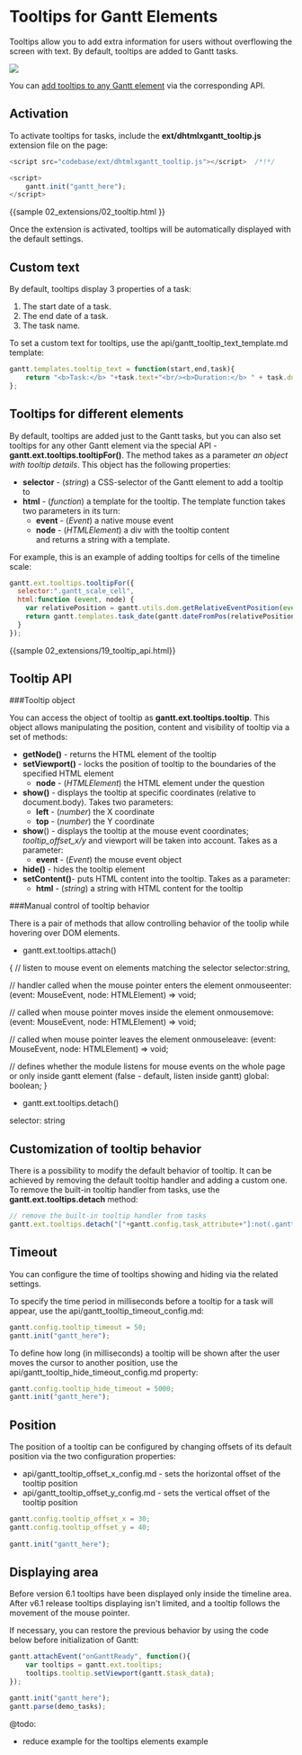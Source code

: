 Tooltips for Gantt Elements
===========================

Tooltips allow you to add extra information for users without overflowing the screen with text. By default, tooltips are added to Gantt tasks.

<img src="desktop/task_tooltip.png"/>

You can [add tooltips to any Gantt element](#tooltipsfordifferentelements) via the corresponding API. 


Activation
---------------

To activate tooltips for tasks, include the **ext/dhtmlxgantt_tooltip.js** extension file on the page:

~~~js
<script src="codebase/ext/dhtmlxgantt_tooltip.js"></script>  /*!*/

<script>
	gantt.init("gantt_here");
</script>
~~~

{{sample
	02_extensions/02_tooltip.html
}}

Once the extension is activated, tooltips will be automatically displayed with the default settings.


Custom text 
----------------

By default, tooltips display 3 properties of a task:

1. The start date of a task.
2. The end date of a task.
3. The task name.

To set a custom text for tooltips, use the api/gantt_tooltip_text_template.md template:

~~~js
gantt.templates.tooltip_text = function(start,end,task){
    return "<b>Task:</b> "+task.text+"<br/><b>Duration:</b> " + task.duration;
};
~~~

Tooltips for different elements
-------------------------

By default, tooltips are added just to the Gantt tasks, but you can also set tooltips for any other Gantt element via the special API - **gantt.ext.tooltips.tooltipFor()**. The method takes as a parameter *an object with
tooltip details*. This object has the following properties:

- **selector** - (*string*) a CSS-selector of the Gantt element to add a tooltip to
- **html** - (*function*) a template for the tooltip. The template function takes two parameters in its turn:
	- **event** - (*Event*) a native mouse event
    - **node** -  (*HTMLElement*) a div with the tooltip content  
and returns a string with a template.

For example, this is an example of adding tooltips for cells of the timeline scale:

~~~js
gantt.ext.tooltips.tooltipFor({
  selector:".gantt_scale_cell",
  html:function (event, node) {
    var relativePosition = gantt.utils.dom.getRelativeEventPosition(event, gantt.$task_scale);
    return gantt.templates.task_date(gantt.dateFromPos(relativePosition.x));
  }
});
~~~

{{sample 02_extensions/19_tooltip_api.html}}


Tooltip API
-----------

###Tooltip object

You can access the object of tooltip as **gantt.ext.tooltips.tooltip**. This object allows manipulating the position, content and visibility of tooltip via a set of methods:

- **getNode()** - returns the HTML element of the tooltip  
- **setViewport()** - locks the position of tooltip to the boundaries of the specified HTML element
	- **node** - (*HTMLElement*) the HTML element under the question
- **show()** - displays the tooltip at specific coordinates (relative to document.body). Takes two parameters:
	- **left** - (*number*) the X coordinate
    - **top** - (*number*) the Y coordinate 
- **show**() - displays the tooltip at the mouse event coordinates; *tooltip_offset_x/y* and viewport will be taken into account. Takes as a parameter:
	- **event** - (*Event*) the mouse event object  
- **hide()** - hides the tooltip element
- **setContent()**- puts HTML content into the tooltip. Takes as a parameter:
	- **html** - (*string*) a string with HTML content for the tooltip

###Manual control of tooltip behavior

There is a pair of methods that allow controlling behavior of the toolip while hovering over DOM elements.

- gantt.ext.tooltips.attach()

{
  // listen to mouse event on elements matching the selector
  selector:string,
 
  // handler called when the mouse pointer enters the element
  onmouseenter: (event: MouseEvent, node: HTMLElement) => void;
 
  // called when mouse pointer moves inside the element
  onmousemove: (event: MouseEvent, node: HTMLElement) => void;
 
  // called when mouse pointer leaves the element
  onmouseleave: (event: MouseEvent, node: HTMLElement) => void;
 
  // defines whether the module listens for mouse events on the whole page or only inside gantt element (false - default, listen inside gantt)
  global: boolean;
}

- gantt.ext.tooltips.detach()

selector: string

Customization of tooltip behavior
------------------------------

There is a possibility to modify the default behavior of tooltip. It can be achieved by removing the default tooltip handler and adding a custom one.
To remove the built-in tooltip handler from tasks, use the **gantt.ext.tooltips.detach** method:

~~~js
// remove the built-in tooltip handler from tasks
gantt.ext.tooltips.detach("["+gantt.config.task_attribute+"]:not(.gantt_task_row)");
~~~



Timeout
------------------

You can configure the time of tooltips showing and hiding via the related settings.

To specify the time period in milliseconds before a tooltip for a task will appear, use the api/gantt_tooltip_timeout_config.md:

~~~js
gantt.config.tooltip_timeout = 50;
gantt.init("gantt_here");
~~~


To define how long (in milliseconds) a tooltip will be shown after the user moves the cursor to another position, use the api/gantt_tooltip_hide_timeout_config.md property:

~~~js
gantt.config.tooltip_hide_timeout = 5000;
gantt.init("gantt_here");
~~~

Position
----------

The position of a tooltip can be configured by changing offsets of its default position via the two configuration properties:

- api/gantt_tooltip_offset_x_config.md - sets the horizontal offset of the tooltip position
- api/gantt_tooltip_offset_y_config.md - sets the vertical offset of the tooltip position

~~~js
gantt.config.tooltip_offset_x = 30;
gantt.config.tooltip_offset_y = 40;
 
gantt.init("gantt_here");
~~~

Displaying area
-------------

Before version 6.1 tooltips have been displayed only inside the timeline area. After v6.1 release tooltips displaying isn't limited, and a tooltip follows the movement of the mouse pointer.

If necessary, you can restore the previous behavior by using the code below before initialization of Gantt:

~~~js
gantt.attachEvent("onGanttReady", function(){
	var tooltips = gantt.ext.tooltips;
 	tooltips.tooltip.setViewport(gantt.$task_data);
});

gantt.init("gantt_here");
gantt.parse(demo_tasks);
~~~


@todo:
- reduce example for the tooltips elements example
